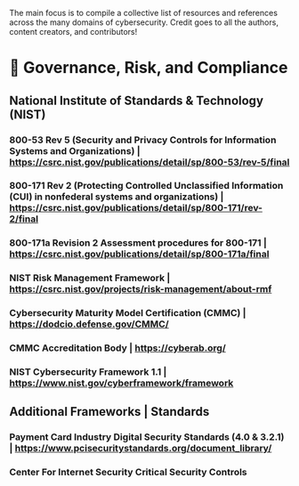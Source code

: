 The main focus is to compile a collective list of resources and references across the many domains of cybersecurity. 
Credit goes to all the authors, content creators, and contributors!

# 📑  Governance, Risk, and Compliance
## National Institute of Standards & Technology (NIST)
### 800-53 Rev 5 (Security and Privacy Controls for Information Systems and Organizations) | https://csrc.nist.gov/publications/detail/sp/800-53/rev-5/final
### 800-171 Rev 2 (Protecting Controlled Unclassified Information (CUI) in nonfederal systems and organizations) | https://csrc.nist.gov/publications/detail/sp/800-171/rev-2/final
### 800-171a Revision 2 Assessment procedures for 800-171 | https://csrc.nist.gov/publications/detail/sp/800-171a/final
### NIST Risk Management Framework | https://csrc.nist.gov/projects/risk-management/about-rmf
### Cybersecurity Maturity Model Certification (CMMC) | https://dodcio.defense.gov/CMMC/
### CMMC Accreditation Body | https://cyberab.org/
### NIST Cybersecurity Framework 1.1 | https://www.nist.gov/cyberframework/framework

## Additional Frameworks | Standards
### Payment Card Industry Digital Security Standards (4.0 & 3.2.1) | https://www.pcisecuritystandards.org/document_library/
### Center For Internet Security Critical Security Controls 
